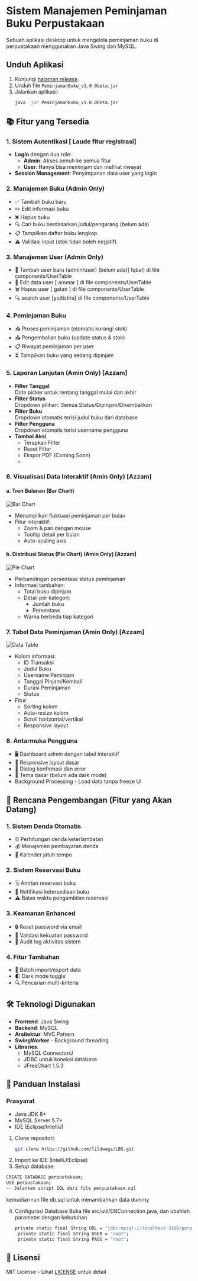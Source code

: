 # Sistem Manajemen Peminjaman Buku Perpustakaan

Sebuah aplikasi desktop untuk mengelola peminjaman buku di perpustakaan menggunakan Java Swing dan MySQL.

## Unduh Aplikasi
1. Kunjungi [halaman release](https://github.com/lildwagz/LBS/releases).
2. Unduh file `PeminjamanBuku_v1.0.0beta.jar` 
3. Jalankan aplikasi:
   ```bash  
   java -jar PeminjamanBuku_v1.0.0beta.jar   
   ```
   
## 📚 Fitur yang Tersedia

### 1. Sistem Autentikasi [ Laude fitur registrasi]
- **Login** dengan dua role:
  - **Admin**: Akses penuh ke semua fitur
  - **User**: Hanya bisa meminjam dan melihat riwayat
- **Session Management**: Penyimpanan data user yang login

### 2. Manajemen Buku (Admin Only)
- ✅ Tambah buku baru
- ✏️ Edit informasi buku
- ❌ Hapus buku
- 🔍 Cari buku berdasarkan judul/pengarang (belum ada)
- 📋 Tampilkan daftar buku lengkap 
- ⚠️ Validasi input (stok tidak boleh negatif)

### 3. Manajemen User (Admin Only)  
- 👥 Tambah user baru (admin/user) (belum ada)[ Iqbal] di file components/UserTable
- 📝 Edit data user  [ ammar ] di file components/UserTable
- 🗑️ Hapus user [ gatan ] di file components/UserTable
- 🔍 search user [yudistira] di file components/UserTable

### 4. Peminjaman Buku
- 📥 Proses peminjaman (otomatis kurangi stok)
- 📤 Pengembalian buku (update status & stok)
- 📋 Riwayat peminjaman per user
- ⏳ Tampilkan buku yang sedang dipinjam
  
### 5. Laporan Lanjutan (Amin Only) [Azzam]
- **Filter Tanggal**  
  Date picker untuk rentang tanggal mulai dan akhir
- **Filter Status**  
  Dropdown pilihan: Semua Status/Dipinjam/Dikembalikan
- **Filter Buku**  
  Dropdown otomatis terisi judul buku dari database
- **Filter Pengguna**  
  Dropdown otomatis terisi username pengguna
- **Tombol Aksi**  
  - Terapkan Filter
  - Reset Filter
  - Ekspor PDF (Coming Soon)
  - 
### 6. **Visualisasi Data Interaktif** (Amin Only) [Azzam]
#### a. Tren Bulanan (Bar Chart)
![Bar Chart](screenshots/bar-chart.png)
- Menampilkan fluktuasi peminjaman per bulan
- Fitur interaktif:
  - Zoom & pan dengan mouse
  - Tooltip detail per bulan
  - Auto-scaling axis

#### b. Distribusi Status (Pie Chart) (Amin Only) [Azzam]
![Pie Chart](screenshots/pie-chart.png)
- Perbandingan persentase status peminjaman
- Informasi tambahan:
  - Total buku dipinjam
  - Detail per kategori:
    - Jumlah buku
    - Persentase
  - Warna berbeda tiap kategori

### 7. **Tabel Data Peminjaman** (Amin Only) [Azzam]
![Data Table](screenshots/data-table.png)
- Kolom informasi:
  - ID Transaksi
  - Judul Buku
  - Username Peminjam
  - Tanggal Pinjam/Kembali
  - Durasi Peminjaman
  - Status
- Fitur:
  - Sorting kolom
  - Auto-resize kolom
  - Scroll horizontal/vertikal
  - Responsive layout
    
### 8. Antarmuka Pengguna
- 🖥️ Dashboard admin dengan tabel interaktif
- 📱 Responsive layout dasar
- 💬 Dialog konfirmasi dan error
- 🎨 Tema dasar (belum ada dark mode)
- Background Processing - Load data tanpa freeze UI

## 🚧 Rencana Pengembangan (Fitur yang Akan Datang)

### 1. Sistem Denda Otomatis
- ⏰ Perhitungan denda keterlambatan
- 💰 Manajemen pembayaran denda
- 📆 Kalender jatuh tempo

### 2. Sistem Reservasi Buku
- 🗓️ Antrian reservasi buku
- 🔔 Notifikasi ketersediaan buku
- ⚠️ Batas waktu pengambilan reservasi

### 3. Keamanan Enhanced
- 🔒 Reset password via email
- 🔑 Validasi kekuatan password
- 📜 Audit log aktivitas sistem

### 4. Fitur Tambahan
- 🔄 Batch import/export data
- 🌓 Dark mode toggle
- 🔍 Pencarian multi-kriteria

  
## 🛠️ Teknologi Digunakan
- **Frontend**: Java Swing
- **Backend**: MySQL
- **Arsitektur**: MVC Pattern
- **SwingWorker** - Background threading
- **Libraries**: 
  - MySQL Connector/J
  - JDBC untuk koneksi database
  - JFreeChart 1.5.3


## 🚀 Panduan Instalasi

### Prasyarat
- Java JDK 8+
- MySQL Server 5.7+
- IDE (Eclipse/IntelliJ)

1. Clone repositori:
   ```bash
   git clone https://github.com/lildwagz/LBS.git
   ```
2. Import ke IDE (IntelliJ/Eclipse)
3. Setup database:

```bash
CREATE DATABASE perpustakaan;
USE perpustakaan;
-- Jalankan script SQL dari file perpustakaan.sql
```
kemudian run file db.sql untuk menambahkan data dummy


4. Configurasi Database
   Buka file src/util/DBConnection.java, dan ubahlah parameter dengan kebutuhan

   ```bash
   private static final String URL = "jdbc:mysql://localhost:3306/perpustakaan";
    private static final String USER = "root";
    private static final String PASS = "root";
   ```

## 📄 Lisensi
MIT License - Lihat [LICENSE](LICENSE) untuk detail
